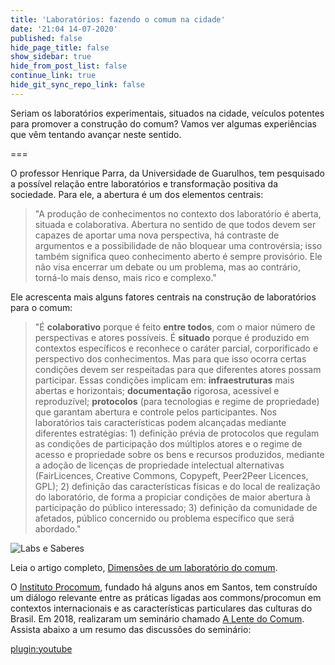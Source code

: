 ```yaml
---
title: 'Laboratórios: fazendo o comum na cidade'
date: '21:04 14-07-2020'
published: false
hide_page_title: false
show_sidebar: true
hide_from_post_list: false
continue_link: true
hide_git_sync_repo_link: false
---
```


Seriam os laboratórios experimentais, situados na cidade, veículos potentes para promover a construção do comum? Vamos ver algumas experiências que vêm tentando avançar neste sentido.

===

O professor Henrique Parra, da Universidade de Guarulhos, tem pesquisado a possível relação entre laboratórios e transformação positiva da sociedade. Para ele, a abertura é um dos elementos centrais:

> "A produção de conhecimentos no contexto dos laboratório é aberta, situada e colaborativa. Abertura no sentido de que todos devem ser capazes de aportar uma nova perspectiva, há contraste de argumentos e a possibilidade de não bloquear uma controvérsia; isso também significa queo conhecimento aberto é sempre provisório. Ele não visa encerrar um debate ou um problema, mas ao contrário, torná-lo mais denso, mais rico e complexo."

Ele acrescenta mais alguns fatores centrais na construção de laboratórios para o comum:

> "É **colaborativo** porque é feito **entre todos**, com o maior número de perspectivas e atores possíveis. É **situado** porque é produzido em contextos específicos e reconhece o caráter parcial, corporificado e perspectivo dos conhecimentos. Mas para que isso ocorra certas condições devem ser respeitadas para que diferentes atores possam participar. Essas condições implicam em: **infraestruturas** mais abertas e horizontais; **documentação** rigorosa, acessível e reproduzível; **protocolos** (para tecnologias e regime de propriedade) que garantam abertura e controle pelos participantes. Nos laboratórios tais características podem alcançadas mediante diferentes estratégias: 1) definição prévia de protocolos que regulam as condições de participação dos múltiplos atores e o regime de acesso e propriedade sobre os bens e recursos produzidos, mediante a adoção de licenças de propriedade intelectual alternativas (FairLicences, Creative Commons, Copypeft, Peer2Peer Licences, GPL); 2) definição das características físicas e do local de realização do laboratório, de forma a propiciar condições de maior abertura à participação do público interessado; 3) definição da comunidade de afetados, público concernido ou problema específico que será abordado."

![Labs e Saberes](https://icsa.moodlecloud.com/pluginfile.php/90/mod_page/content/3/Labs%20e%20Saberes.png)

Leia o artigo completo, [Dimensões de um laboratório do comum](https://pimentalab.milharal.org/2019/02/27/dimensoes-de-um-laboratorio-do-comum/).

O [Instituto Procomum](https://www.procomum.org/), fundado há alguns anos em Santos, tem construído um diálogo relevante entre as práticas ligadas aos commons/procomun em contextos internacionais e as características particulares das culturas do Brasil. Em 2018, realizaram um seminário chamado [A Lente do Comum](../lente-do-comum). Assista abaixo a um resumo das discussões do seminário:

[plugin:youtube](https://www.youtube.com/watch?v=1QMWaAccOZo)